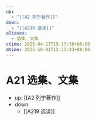 ```yaml
---
up:
  - "[[A2 列宁著作]]"
down:
  - "[[A219 选读]]"
aliases:
  - 选集、文集
ctime: 2025-04-17T15:17:30+08:00
mtime: 2025-10-01T12:23:43+08:00
---
```


# A21 选集、文集

- up: [[A2 列宁著作]]
- down:
	- [[A219 选读]]
